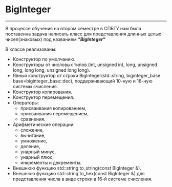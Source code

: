 # BigInteger

---

В процессе обучения на втором семестре в СПБГУ нам была поставенна задача написать класс для представления длинных целых чисел(знаковых) под названием _**"BigInteger"**_

В классе реализованы:
 - Конструктор по умолчанию.
 - Конструкторы от числовых типов (int, unsigned int, long, unsigned long, long long, unsigned long long).
 - Явный конструктор от строки BigInteger(std::string, biginteger_base base=biginteger_base::dec), поддерживающий 10-ную и 16-ную системы счисления.
 - Конструктор копирования.
 - Конструктор перемещения.
 - Операторы:
   - присваивания копированием,
   - присваивания перемещением,
   - сравнения.
 - Арифметические операции:     
   - сложение, 
   - вычитание, 
   - умножение, 
   - деление, 
   - унарный минус, 
   - унарный плюс, 
   - инкременты и декременты.
 - Внешнюю функцию std::string to_string(const BigInteger &).
 - Внешнюю функцию std::string to_hex(const BigInteger &) для представления числа в виде строки в 16-й системе счисления.